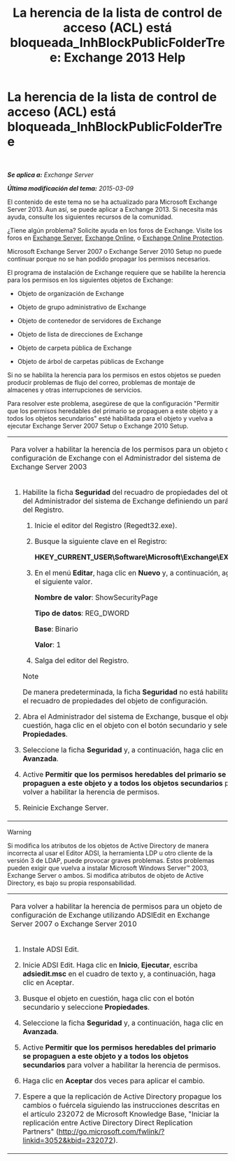 ﻿---
title: 'La herencia de la lista de control de acceso (ACL) está bloqueada_InhBlockPublicFolderTree: Exchange 2013 Help'
TOCTitle: La herencia de la lista de control de acceso (ACL) está bloqueada_InhBlockPublicFolderTree
ms:assetid: e3b89c8a-d6f8-4864-8bf0-35a78ce87cc4
ms:mtpsurl: https://technet.microsoft.com/es-es/library/ms.exch.setupreadiness.inhblockpublicfoldertree(v=EXCHG.150)
ms:contentKeyID: 48268810
ms.date: 05/22/2018
mtps_version: v=EXCHG.150
ms.translationtype: MT
---

# La herencia de la lista de control de acceso (ACL) está bloqueada\_InhBlockPublicFolderTree

 

_**Se aplica a:** Exchange Server_

_**Última modificación del tema:** 2015-03-09_

El contenido de este tema no se ha actualizado para Microsoft Exchange Server 2013. Aun así, se puede aplicar a Exchange 2013. Si necesita más ayuda, consulte los siguientes recursos de la comunidad.

¿Tiene algún problema? Solicite ayuda en los foros de Exchange. Visite los foros en [Exchange Server](https://go.microsoft.com/fwlink/p/?linkid=60612), [Exchange Online](https://go.microsoft.com/fwlink/p/?linkid=267542), o [Exchange Online Protection](https://go.microsoft.com/fwlink/p/?linkid=285351).

Microsoft Exchange Server 2007 o Exchange Server 2010 Setup no puede continuar porque no se han podido propagar los permisos necesarios.

El programa de instalación de Exchange requiere que se habilite la herencia para los permisos en los siguientes objetos de Exchange:

  - Objeto de organización de Exchange

  - Objeto de grupo administrativo de Exchange

  - Objeto de contenedor de servidores de Exchange

  - Objeto de lista de direcciones de Exchange

  - Objeto de carpeta pública de Exchange

  - Objeto de árbol de carpetas públicas de Exchange

Si no se habilita la herencia para los permisos en estos objetos se pueden producir problemas de flujo del correo, problemas de montaje de almacenes y otras interrupciones de servicios.

Para resolver este problema, asegúrese de que la configuración "Permitir que los permisos heredables del primario se propaguen a este objeto y a todos los objetos secundarios" esté habilitada para el objeto y vuelva a ejecutar Exchange Server 2007 Setup o Exchange 2010 Setup.


<table>
<colgroup>
<col style="width: 100%" />
</colgroup>
<tbody>
<tr class="odd">
<td><p>Para volver a habilitar la herencia de los permisos para un objeto de configuración de Exchange con el Administrador del sistema de Exchange Server 2003</p></td>
</tr>
<tr class="even">
<td><ol>
<li><p>Habilite la ficha <strong>Seguridad</strong> del recuadro de propiedades del objeto del Administrador del sistema de Exchange definiendo un parámetro del Registro.</p>
<ol>
<li><p>Inicie el editor del Registro (Regedt32.exe).</p></li>
<li><p>Busque la siguiente clave en el Registro:</p>
<p><strong>HKEY_CURRENT_USER\Software\Microsoft\Exchange\EXAdmin</strong></p></li>
<li><p>En el menú <strong>Editar</strong>, haga clic en <strong>Nuevo</strong> y, a continuación, agregue el siguiente valor.</p>
<p><strong>Nombre de valor</strong>: ShowSecurityPage</p>
<p><strong>Tipo de datos</strong>: REG_DWORD</p>
<p><strong>Base</strong>: Binario</p>
<p><strong>Valor</strong>: 1</p></li>
<li><p>Salga del editor del Registro.</p></li>
</ol>

> [!NOTE]
> De manera predeterminada, la ficha <STRONG>Seguridad</STRONG> no está habilitada en el recuadro de propiedades del objeto de configuración.


</li>
<li><p>Abra el Administrador del sistema de Exchange, busque el objeto en cuestión, haga clic en el objeto con el botón secundario y seleccione <strong>Propiedades</strong>.</p></li>
<li><p>Seleccione la ficha <strong>Seguridad</strong> y, a continuación, haga clic en <strong>Avanzada</strong>.</p></li>
<li><p>Active <strong>Permitir que los permisos heredables del primario se propaguen a este objeto y a todos los objetos secundarios</strong> para volver a habilitar la herencia de permisos.</p></li>
<li><p>Reinicie Exchange Server.</p></li>
</ol></td>
</tr>
</tbody>
</table>



> [!WARNING]
> Si modifica los atributos de los objetos de Active Directory de manera incorrecta al usar el Editor ADSI, la herramienta LDP u otro cliente de la versión 3 de LDAP, puede provocar graves problemas. Estos problemas pueden exigir que vuelva a instalar Microsoft Windows&nbsp;Server™ 2003, Exchange&nbsp;Server o ambos. Si modifica atributos de objeto de Active Directory, es bajo su propia responsabilidad.




<table>
<colgroup>
<col style="width: 100%" />
</colgroup>
<tbody>
<tr class="odd">
<td><p>Para volver a habilitar la herencia de permisos para un objeto de configuración de Exchange utilizando ADSIEdit en Exchange Server 2007 o Exchange Server 2010</p></td>
</tr>
<tr class="even">
<td><ol>
<li><p>Instale ADSI Edit.</p></li>
<li><p>Inicie ADSI Edit. Haga clic en <strong>Inicio</strong>, <strong>Ejecutar</strong>, escriba <strong>adsiedit.msc</strong> en el cuadro de texto y, a continuación, haga clic en Aceptar.</p></li>
<li><p>Busque el objeto en cuestión, haga clic con el botón secundario y seleccione <strong>Propiedades</strong>.</p></li>
<li><p>Seleccione la ficha <strong>Seguridad</strong> y, a continuación, haga clic en <strong>Avanzada</strong>.</p></li>
<li><p>Active <strong>Permitir que los permisos heredables del primario se propaguen a este objeto y a todos los objetos secundarios</strong> para volver a habilitar la herencia de permisos.</p></li>
<li><p>Haga clic en <strong>Aceptar</strong> dos veces para aplicar el cambio.</p></li>
<li><p>Espere a que la replicación de Active Directory propague los cambios o fuércela siguiendo las instrucciones descritas en el artículo 232072 de Microsoft Knowledge Base, &quot;Iniciar la replicación entre Active Directory Direct Replication Partners&quot; (<a href="http://go.microsoft.com/fwlink/?linkid=3052%26kbid=232072" class="uri">http://go.microsoft.com/fwlink/?linkid=3052&amp;kbid=232072</a>).</p></li>
</ol></td>
</tr>
</tbody>
</table>

